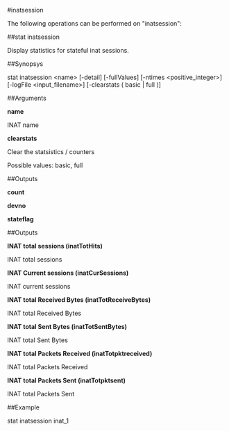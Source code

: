 #inatsession

The following operations can be performed on "inatsession":


##stat inatsession

Display statistics for stateful inat sessions.


##Synopsys

stat inatsession &lt;name> [-detail] [-fullValues] [-ntimes &lt;positive_integer>] [-logFile &lt;input_filename>] [-clearstats ( basic | full )]


##Arguments

<b>name</b>
INAT name

<b>clearstats</b>
Clear the statsistics / counters
Possible values: basic, full



##Outputs

<b>count</b>

<b>devno</b>

<b>stateflag</b>



##Outputs

<b>INAT total sessions (inatTotHits)</b>
INAT total sessions

<b>INAT Current sessions (inatCurSessions)</b>
INAT current sessions

<b>INAT total Received Bytes (inatTotReceiveBytes)</b>
INAT total Received Bytes

<b>INAT total Sent Bytes (inatTotSentBytes)</b>
INAT total Sent Bytes

<b>INAT total Packets Received (inatTotpktreceived)</b>
INAT total Packets Received

<b>INAT total Packets Sent (inatTotpktsent)</b>
INAT total Packets Sent



##Example

stat inatsession inat_1

